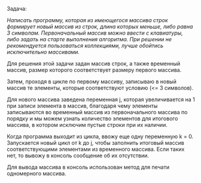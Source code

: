 Задача:

*Написать программу, которая из имеющегося массива строк формирует новый массив из строк, длина которых меньше, либо равна 3 символам. Первоначальный массив можно ввести с клавиатуры, либо задать на старте выполнения алгоритма. При решении не рекомендуется пользоваться коллекциями, лучше обойтись исключительно массивами.*

Для решения этой задачи задан массив строк, а также временный массив, размер которого соответствует размеру первого массива.

Затем, проходя в цикле по первому массиву, записываю в новый массив те элементы, которые соответствуют условию (<= 3 символов).

Для нового массива заведена переменная j, которая увеличивается на 1 при записи элемента в массив, благодаря чему элементы записываются во временный массив из первоначального массива по порядку и мы можем узнать количество элементов для итогового массива, в котором исключим пустые строки при их наличии.

Когда программа выходит из цикла, ввожу еще одну переменную k = 0. Запускается новый цикл от k до j, чтобы заполнить итоговый массив соответствующими элементами из временного массива. Если таких нет, то вывожу в консоль сообщение об их отсутствии.

Для вывода массива в консоль использован метод для печати одномерного массива.